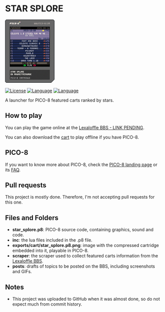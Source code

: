 # STAR SPLORE

![STAR SPLORE PICO-8 cart](exports/cart/star_splore.p8.png)

[![License](https://img.shields.io/badge/license-CC--BY--NC--SA--4.0-green)](LICENSE)
[![Language](https://img.shields.io/badge/language-Lua-blue)](https://www.lua.org/)
[![Language](https://img.shields.io/badge/language-Python-blue)]([https://www.lua.org/](https://www.python.org/))

A launcher for PICO-8 featured carts ranked by stars.

## How to play

You can play the game online at the [Lexaloffle BBS - LINK PENDING]().

You can also download the [cart](exports/cart/star_splore.p8.png) to play offline if you have PICO-8.

## PICO-8

If you want to know more about PICO-8, check the [PICO-8 landing page](https://www.lexaloffle.com/pico-8.php) or its [FAQ](https://www.lexaloffle.com/pico-8.php?page=faq).
 
## Pull requests

This project is mostly done. Therefore, I'm not accepting pull requests for this one.
 
## Files and Folders

- **star_splore.p8**: PICO-8 source code, containing graphics, sound and code.
- **inc**: the lua files included in the .p8 file.
- **exports/cart/star_splore.p8.png**: image with the compressed cartridge embedded into it, playable in PICO-8.
- **scraper**: the scraper used to collect featured carts information from the [Lexaloffle BBS](https://www.lexaloffle.com/bbs/).
- **posts**: drafts of topics to be posted on the BBS, including screenshots and GIFs.

## Notes

- This project was uploaded to GitHub when it was almost done, so do not expect much from commit history.
